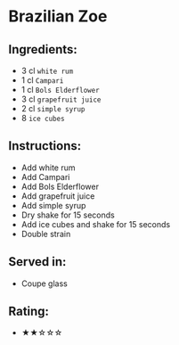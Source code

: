 # Brazilian Zoe

## Ingredients:
- 3 cl `white rum`
- 1 cl `Campari`
- 1 cl `Bols Elderflower`
- 3 cl `grapefruit juice`
- 2 cl `simple syrup`
- 8 `ice cubes`

## Instructions:
- Add white rum
- Add Campari
- Add Bols Elderflower
- Add grapefruit juice
- Add simple syrup
- Dry shake for 15 seconds
- Add ice cubes and shake for 15 seconds
- Double strain

## Served in:
- Coupe glass

## Rating:
- ★★☆☆☆